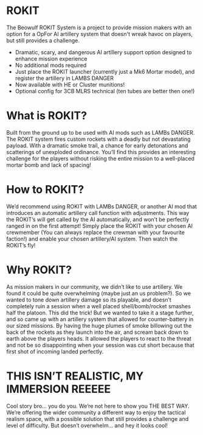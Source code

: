 # ROKIT
The Beowulf ROKIT System is a project to provide mission makers with an option for a OpFor AI artillery system that doesn't wreak havoc on players, but still provides a challenge.

-	Dramatic, scary, and dangerous AI artillery support option designed to enhance mission experience
-	No additional mods required
-	Just place the ROKIT launcher (currently just a Mk6 Mortar model), and register the artillery in LAMBS DANGER
-	Now available with HE or Cluster munitions!
-	Optional config for 3CB MLRS technical (ten tubes are better then one!)

# What is ROKIT?
Built from the ground up to be used with AI mods such as LAMBs DANGER. The ROKIT system fires custom rockets with a deadly but not devastating payload. With a dramatic smoke trail, a chance for early detonations and scatterings of unexploded ordinance. You’ll find this provides an interesting challenge for the players without risking the entire mission to a well-placed mortar bomb and lack of spacing!

# How to ROKIT?
 We’d recommend using ROKIT with LAMBs DANGER, or another AI mod that introduces an automatic artillery call function with adjustments. This way the ROKIT’s will get called by the AI automatically, and won’t be perfectly ranged in on the first attempt!
 Simply place the ROKIT with your chosen AI crewmember (You can always replace the crewman with your favourite faction!) and enable your chosen artillery/AI system. Then watch the ROKIT’s fly!

# Why ROKIT?
 As mission makers in our community, we didn’t like to use artillery. We found it could be quite overwhelming (maybe just an us problem?). So we wanted to tone down artillery damage so its playable, and doesn’t completely ruin a session when a well placed shell/bomb/rocket smashes half the platoon. This did the trick! But we wanted to take it a stage further, and so came up with an artillery system that allowed for counter-battery in our sized missions. 
 By having the huge plumes of smoke billowing out the back of the rockets as they launch into the air, and scream back down to earth above the players heads. It allowed the players to react to the threat and not be so disappointing when your session was cut short because that first shot of incoming landed perfectly.


# THIS ISN’T REALISTIC, MY IMMERSION REEEEE
 Cool story bro… you do you. We’re not here to show you THE BEST WAY. We’re offering the wider community a different way to enjoy the tactical realism space, with a possible solution that still provides a challenge and level of difficulty. But doesn’t overwhelm… and hey it looks cool! 
